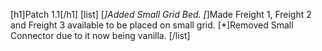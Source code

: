[h1]Patch 1.1[/h1]
[list]
[*]Added Small Grid Bed.
[*]Made Freight 1, Freight 2 and Freight 3 available to be placed on small grid.
[*]Removed Small Connector due to it now being vanilla.
[/list]